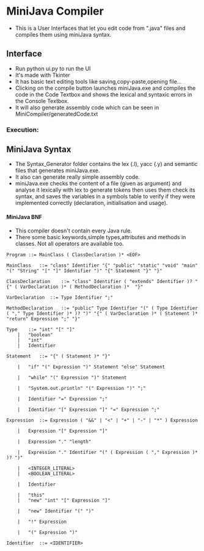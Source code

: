 # MiniJava Compiler  

- This is a User Interfaces that let you edit code from ".java" files and compiles them using miniJava syntax.

## Interface
- Run python ui.py to run the UI
- It's made with Tkinter
- It has basic text editing tools like saving,copy-paste,opening file...
- Clicking on the compile button launches miniJava.exe and compiles the code in the Code Textbox and shows the lexical and syntaxic errors in the Console Textbox.
- It will also generate assembly code which can be seen in MiniCompiler/generatedCode.txt
### Execution:


## MiniJava Syntax
- The Syntax_Generator folder contains the lex (.l), yacc (.y) and semantic files that generates miniJava.exe.
- It also can generate really simple assembly code.
- miniJava.exe checks the content of a file (given as argument) and analyse it lexically with lex to generate tokens then uses them check its syntax, and saves the variables in a symbols table to verify if they were implemented correctly (declaration, initialisation and usage).

#### MiniJava BNF
- This compiler doesn't contain every Java rule.
- There some basic keywords,simple types,attributes and methods in classes. Not all operators are available too.


```
Program	::=	MainClass ( ClassDeclaration )* <EOF>

MainClass	::=	"class" Identifier "{" "public" "static" "void" "main" "(" "String" "[" "]" Identifier ")" "{" Statement "}" "}"

ClassDeclaration	::=	"class" Identifier ( "extends" Identifier )? "{" ( VarDeclaration )* ( MethodDeclaration )*  "}"

VarDeclaration	::=	Type Identifier ";"

MethodDeclaration	::=	"public" Type Identifier "(" ( Type Identifier ( "," Type Identifier )* )? ")" "{" ( VarDeclaration )* ( Statement )* "return" Expression ";" "}"

Type	::=	"int" "[" "]"
	|	"boolean"
	|	"int"
	|	Identifier

Statement	::=	"{" ( Statement )* "}"

	|	"if" "(" Expression ")" Statement "else" Statement

	|	"while" "(" Expression ")" Statement

	|	"System.out.println" "(" Expression ")" ";"

	|	Identifier "=" Expression ";"

	|	Identifier "[" Expression "]" "=" Expression ";"

Expression	::=	Expression ( "&&" | "<" | "+" | "-" | "*" ) Expression

	|	Expression "[" Expression "]"

	|	Expression "." "length"

	|	Expression "." Identifier "(" ( Expression ( "," Expression )* )? ")"

	|	<INTEGER_LITERAL>
	|	<BOOLEAN_LITERAL>

	|	Identifier

	|	"this"
	|	"new" "int" "[" Expression "]"

	|	"new" Identifier "(" ")"

	|	"!" Expression

	|	"(" Expression ")"

Identifier	::=	<IDENTIFIER>

```




